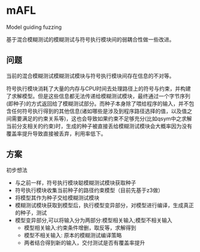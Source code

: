 # mAFL
Model guiding fuzzing

基于混合模糊测试的模糊测试与符号执行模块间的弱耦合性做一些改进。

## 问题

当前的混合模糊测试模糊测试模块与符号执行模块间存在信息的不对等。

符号执行模块消耗了大量的内存与CPU时间去处理路径上的符号与约束，并构建了求解模型。但是这些信息都无法传递给模糊测试模块，最终通过一个字节序列(即种子)的方式返回给了模糊测试部分。而种子本身除了喂给程序的输入，并不包含任何符号执行得到的其他信息(诸如哪些是涉及到程序路径选择的值，以及值之间需要满足的约束关系等)，这也会导致如果约束不足够充分(比如qsym中之求解当前分支相关的约束)时，生成的种子被直接丢给模糊测试模块会大概率因为没有覆盖率提升导致直接被丢弃，利用率低下。

## 方案

初步想法

- 与之前一样，符号执行模块聪模糊测试模块获取种子
- 符号执行模块收集当前种子的路径约束模型（目前先基于z3做）
- 将模型其作为种子交给模糊测试模块
- 模糊测试模块获取到模型后，执行模型变异部分，对模型进行编译，生成真正的种子，测试
- 模型变异部分,可以将输入分为两部分:模型相关输入;模型不相关输入
  - 模型相关输入:约束条件增删，取反等，求解得到
  - 模型不相关输入: 原本的模糊测试编译策略
  - 两者结合得到新的输入，交付测试是否有覆盖率提升
